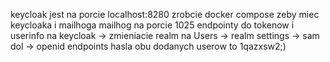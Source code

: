 keycloak jest na porcie localhost:8280
zrobcie docker compose zeby miec keycloaka i mailhoga
mailhog na porcie 1025
endpointy do tokenow i userinfo na keycloak -> zmieniacie realm na Users -> realm settings -> sam dol -> openid endpoints
hasla obu dodanych userow to 1qazxsw2;)
